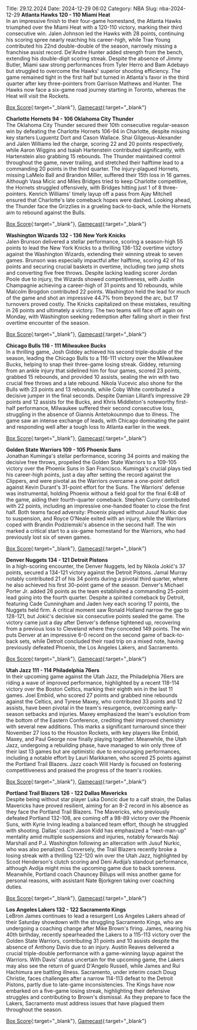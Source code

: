 Title: 29.12.2024
Date: 2024-12-29 06:02
Category: NBA 
Slug: nba-2024-12-29 
**Atlanta Hawks 120 - 110 Miami Heat**  
In an impressive finish to their four-game homestand, the Atlanta Hawks triumphed over the Miami Heat with a 120-110 victory, marking their third consecutive win. Jalen Johnson led the Hawks with 28 points, continuing his scoring spree nearly reaching his career-high, while Trae Young contributed his 22nd double-double of the season, narrowly missing a franchise assist record. De'Andre Hunter added strength from the bench, extending his double-digit scoring streak. Despite the absence of Jimmy Butler, Miami saw strong performances from Tyler Herro and Bam Adebayo but struggled to overcome the Hawks' superior shooting efficiency. The game remained tight in the first half but turned in Atlanta's favor in the third quarter after key three-pointers from Garrison Mathews and Hunter. The Hawks now face a six-game road journey starting in Toronto, whereas the Heat will visit the Rockets. 

[Box Score](/game/mia-vs-atl-0022400427/box-score){:target="_blank"}, [Gamecast](/game/mia-vs-atl-0022400427){:target="_blank"}<br>

**Charlotte Hornets 94 - 106 Oklahoma City Thunder**  
The Oklahoma City Thunder secured their 10th consecutive regular-season win by defeating the Charlotte Hornets 106-94 in Charlotte, despite missing key starters Luguentz Dort and Cason Wallace. Shai Gilgeous-Alexander and Jalen Williams led the charge, scoring 22 and 20 points respectively, while Aaron Wiggins and Isaiah Hartenstein contributed significantly, with Hartenstein also grabbing 15 rebounds. The Thunder maintained control throughout the game, never trailing, and stretched their halftime lead to a commanding 20 points in the third quarter. The injury-plagued Hornets, missing LaMelo Ball and Brandon Miller, suffered their 15th loss in 16 games. Although Vasa Micic and Miles Bridges tried to keep Charlotte competitive, the Hornets struggled offensively, with Bridges hitting just 1 of 8 three-pointers. Kenrich Williams' timely layup off a pass from Ajay Mitchell ensured that Charlotte's late comeback hopes were dashed. Looking ahead, the Thunder face the Grizzlies in a grueling back-to-back, while the Hornets aim to rebound against the Bulls. 

[Box Score](/game/okc-vs-cha-0022400428/box-score){:target="_blank"}, [Gamecast](/game/okc-vs-cha-0022400428){:target="_blank"}<br>

**Washington Wizards 132 - 136 New York Knicks**  
Jalen Brunson delivered a stellar performance, scoring a season-high 55 points to lead the New York Knicks to a thrilling 136-132 overtime victory against the Washington Wizards, extending their winning streak to seven games. Brunson was especially impactful after halftime, scoring 42 of his points and securing crucial baskets in overtime, including two jump shots and converting five free throws. Despite lacking leading scorer Jordan Poole due to injury, the Wizards showed competitiveness, with Justin Champagnie achieving a career-high of 31 points and 10 rebounds, while Malcolm Brogdon contributed 22 points. Washington held the lead for much of the game and shot an impressive 44.7% from beyond the arc, but 17 turnovers proved costly. The Knicks capitalized on these mistakes, resulting in 26 points and ultimately a victory. The two teams will face off again on Monday, with Washington seeking redemption after falling short in their first overtime encounter of the season. 

[Box Score](/game/nyk-vs-was-0022400429/box-score){:target="_blank"}, [Gamecast](/game/nyk-vs-was-0022400429){:target="_blank"}<br>

**Chicago Bulls 116 - 111 Milwaukee Bucks**  
In a thrilling game, Josh Giddey achieved his second triple-double of the season, leading the Chicago Bulls to a 116-111 victory over the Milwaukee Bucks, helping to snap their three-game losing streak. Giddey, returning from an ankle injury that sidelined him for four games, scored 23 points, grabbed 15 rebounds, and provided 10 assists, sealing the win with two crucial free throws and a late rebound. Nikola Vucevic also shone for the Bulls with 23 points and 13 rebounds, while Coby White contributed a decisive jumper in the final seconds. Despite Damian Lillard’s impressive 29 points and 12 assists for the Bucks, and Khris Middleton's noteworthy first-half performance, Milwaukee suffered their second consecutive loss, struggling in the absence of Giannis Antetokounmpo due to illness. The game saw an intense exchange of leads, with Chicago dominating the paint and responding well after a tough loss to Atlanta earlier in the week. 

[Box Score](/game/mil-vs-chi-0022400430/box-score){:target="_blank"}, [Gamecast](/game/mil-vs-chi-0022400430){:target="_blank"}<br>

**Golden State Warriors 109 - 105 Phoenix Suns**  
Jonathan Kuminga's stellar performance, scoring 34 points and making the decisive free throws, propelled the Golden State Warriors to a 109-105 victory over the Phoenix Suns in San Francisco. Kuminga's crucial plays tied his career-high points, just a day after setting the record against the Clippers, and were pivotal as the Warriors overcame a one-point deficit against Kevin Durant's 31-point effort for the Suns. The Warriors' defense was instrumental, holding Phoenix without a field goal for the final 6:48 of the game, aiding their fourth-quarter comeback. Stephen Curry contributed with 22 points, including an impressive one-handed floater to close the first half. Both teams faced adversity: Phoenix played without Jusuf Nurkic due to suspension, and Royce O’Neale exited with an injury, while the Warriors coped with Brandin Podziemski's absence in the second half. The win marked a critical start to a six-game homestand for the Warriors, who had previously lost six of seven games. 

[Box Score](/game/phx-vs-gsw-0022400431/box-score){:target="_blank"}, [Gamecast](/game/phx-vs-gsw-0022400431){:target="_blank"}<br>

**Denver Nuggets 134 - 121 Detroit Pistons**  
In a high-scoring encounter, the Denver Nuggets, led by Nikola Jokić's 37 points, secured a 134-121 victory against the Detroit Pistons. Jamal Murray notably contributed 21 of his 34 points during a pivotal third quarter, where he also achieved his first 30-point game of the season. Denver's Michael Porter Jr. added 26 points as the team established a commanding 25-point lead going into the fourth quarter. Despite a spirited comeback by Detroit, featuring Cade Cunningham and Jaden Ivey each scoring 17 points, the Nuggets held firm. A critical moment saw Ronald Holland narrow the gap to 128-121, but Jokić's decisive six consecutive points sealed the game. The victory came just a day after Denver's defense tightened up, recovering from a previous loss to Cleveland where they conceded 149 points. The win puts Denver at an impressive 6-0 record on the second game of back-to-back sets, while Detroit concluded their road trip on a mixed note, having previously defeated Phoenix, the Los Angeles Lakers, and Sacramento. 

[Box Score](/game/det-vs-den-0022400432/box-score){:target="_blank"}, [Gamecast](/game/det-vs-den-0022400432){:target="_blank"}<br>

**Utah Jazz 111 - 114 Philadelphia 76ers**  
In their upcoming game against the Utah Jazz, the Philadelphia 76ers are riding a wave of improved performance, highlighted by a recent 118-114 victory over the Boston Celtics, marking their eighth win in the last 11 games. Joel Embiid, who scored 27 points and grabbed nine rebounds against the Celtics, and Tyrese Maxey, who contributed 33 points and 12 assists, have been pivotal in the team's resurgence, overcoming early-season setbacks and injuries. Maxey emphasized the team's evolution from the bottom of the Eastern Conference, crediting their improved chemistry with several new additions. This marks a significant turnaround since their November 27 loss to the Houston Rockets, with key players like Embiid, Maxey, and Paul George now finally playing together. Meanwhile, the Utah Jazz, undergoing a rebuilding phase, have managed to win only three of their last 13 games but are optimistic due to encouraging performances, including a notable effort by Lauri Markkanen, who scored 25 points against the Portland Trail Blazers. Jazz coach Will Hardy is focused on fostering competitiveness and praised the progress of the team's rookies. 

[Box Score](/game/phi-vs-uta-0022400433/box-score){:target="_blank"}, [Gamecast](/game/phi-vs-uta-0022400433){:target="_blank"}<br>

**Portland Trail Blazers 126 - 122 Dallas Mavericks**  
Despite being without star player Luka Doncic due to a calf strain, the Dallas Mavericks have proved resilient, aiming for an 8-2 record in his absence as they face the Portland Trail Blazers. The Mavericks, who previously defeated Portland 132-108, are coming off a 98-89 victory over the Phoenix Suns, with Kyrie Irving leading a balanced team effort, though he struggled with shooting. Dallas' coach Jason Kidd has emphasized a "next-man-up" mentality amid multiple suspensions and injuries, notably forwards Naji Marshall and P.J. Washington following an altercation with Jusuf Nurkic, who was also penalized. Conversely, the Trail Blazers recently broke a losing streak with a thrilling 122-120 win over the Utah Jazz, highlighted by Scoot Henderson's clutch scoring and Deni Avdija’s standout performance, although Avdija might miss the upcoming game due to back soreness. Meanwhile, Portland coach Chauncey Billups will miss another game for personal reasons, with assistant Nate Bjorkgren taking over coaching duties. 

[Box Score](/game/dal-vs-por-0022400434/box-score){:target="_blank"}, [Gamecast](/game/dal-vs-por-0022400434){:target="_blank"}<br>

**Los Angeles Lakers 132 - 122 Sacramento Kings**  
LeBron James continues to lead a resurgent Los Angeles Lakers ahead of their Saturday showdown with the struggling Sacramento Kings, who are undergoing a coaching change after Mike Brown's firing. James, nearing his 40th birthday, recently spearheaded the Lakers to a 115-113 victory over the Golden State Warriors, contributing 31 points and 10 assists despite the absence of Anthony Davis due to an injury. Austin Reaves delivered a crucial triple-double performance with a game-winning layup against the Warriors. With Davis' status uncertain for the upcoming game, the Lakers may also see the return of guard D'Angelo Russell, while James and Rui Hachimura are battling illness. Sacramento, under interim coach Doug Christie, faces challenges after a narrow 114-113 defeat to the Detroit Pistons, partly due to late-game inconsistencies. The Kings have now embarked on a five-game losing streak, highlighting their defensive struggles and contributing to Brown's dismissal. As they prepare to face the Lakers, Sacramento must address issues that have plagued them throughout the season. 

[Box Score](/game/sac-vs-lal-0022400435/box-score){:target="_blank"}, [Gamecast](/game/sac-vs-lal-0022400435){:target="_blank"}<br>

